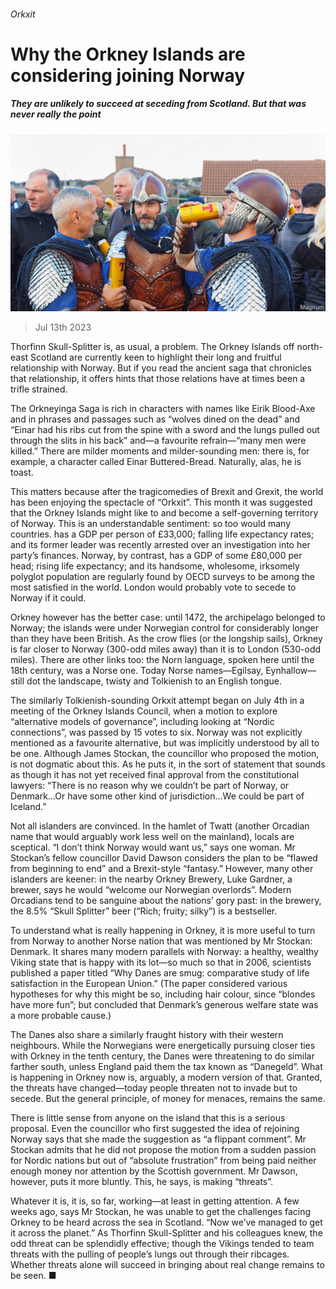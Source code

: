 ###### Orkxit

# Why the Orkney Islands are considering joining Norway 

##### They are unlikely to succeed at seceding from Scotland. But that was never really the point 

![image](images/20230715_BRP003.jpg) 

> Jul 13th 2023 

Thorfinn Skull-Splitter is, as usual, a problem. The Orkney Islands off north-east Scotland are currently keen to highlight their long and fruitful relationship with Norway. But if you read the ancient saga that chronicles that relationship, it offers hints that those relations have at times been a trifle strained. 

The Orkneyinga Saga is rich in characters with names like Eirik Blood-Axe and in phrases and passages such as “wolves dined on the dead” and “Einar had his ribs cut from the spine with a sword and the lungs pulled out through the slits in his back” and—a favourite refrain—“many men were killed.” There are milder moments and milder-sounding men: there is, for example, a character called Einar Buttered-Bread. Naturally, alas, he is toast. 

This matters because after the tragicomedies of Brexit and Grexit, the world has been enjoying the spectacle of “Orkxit”. This month it was suggested that the Orkney Islands might like to  and become a self-governing territory of Norway. This is an understandable sentiment: so too would many countries.  has a GDP per person of £33,000; falling life expectancy rates; and its former leader was recently arrested over an investigation into her party’s finances. Norway, by contrast, has a GDP of some £80,000 per head; rising life expectancy; and its handsome, wholesome, irksomely polyglot population are regularly found by OECD surveys to be among the most satisfied in the world. London would probably vote to secede to Norway if it could.

Orkney however has the better case: until 1472, the archipelago belonged to Norway; the islands were under Norwegian control for considerably longer than they have been British. As the crow flies (or the longship sails), Orkney is far closer to Norway (300-odd miles away) than it is to London (530-odd miles). There are other links too: the Norn language, spoken here until the 18th century, was a Norse one. Today Norse names—Egilsay, Eynhallow—still dot the landscape, twisty and Tolkienish to an English tongue.

The similarly Tolkienish-sounding Orkxit attempt began on July 4th in a meeting of the Orkney Islands Council, when a motion to explore “alternative models of governance”, including looking at “Nordic connections”, was passed by 15 votes to six. Norway was not explicitly mentioned as a favourite alternative, but was implicitly understood by all to be one. Although James Stockan, the councillor who proposed the motion, is not dogmatic about this. As he puts it, in the sort of statement that sounds as though it has not yet received final approval from the constitutional lawyers: “There is no reason why we couldn’t be part of Norway, or Denmark…Or have some other kind of jurisdiction…We could be part of Iceland.” 

Not all islanders are convinced. In the hamlet of Twatt (another Orcadian name that would arguably work less well on the mainland), locals are sceptical. “I don’t think Norway would want us,” says one woman. Mr Stockan’s fellow councillor David Dawson considers the plan to be “flawed from beginning to end” and a Brexit-style “fantasy.” However, many other islanders are keener: in the nearby Orkney Brewery, Luke Gardner, a brewer, says he would “welcome our Norwegian overlords”. Modern Orcadians tend to be sanguine about the nations’ gory past: in the brewery, the 8.5% “Skull Splitter” beer (“Rich; fruity; silky”) is a bestseller. 

To understand what is really happening in Orkney, it is more useful to turn from Norway to another Norse nation that was mentioned by Mr Stockan: Denmark. It shares many modern parallels with Norway: a healthy, wealthy Viking state that is happy with its lot—so much so that in 2006, scientists published a paper titled “Why Danes are smug: comparative study of life satisfaction in the European Union.” (The paper considered various hypotheses for why this might be so, including hair colour, since “blondes have more fun”; but concluded that Denmark’s generous welfare state was a more probable cause.) 

The Danes also share a similarly fraught history with their western neighbours. While the Norwegians were energetically pursuing closer ties with Orkney in the tenth century, the Danes were threatening to do similar farther south, unless England paid them the tax known as “Danegeld”. What is happening in Orkney now is, arguably, a modern version of that. Granted, the threats have changed—today people threaten not to invade but to secede. But the general principle, of money for menaces, remains the same. 

There is little sense from anyone on the island that this is a serious proposal. Even the councillor who first suggested the idea of rejoining Norway says that she made the suggestion as “a flippant comment”. Mr Stockan admits that he did not propose the motion from a sudden passion for Nordic nations but out of “absolute frustration” from being paid neither enough money nor attention by the Scottish government. Mr Dawson, however, puts it more bluntly. This, he says, is making “threats”. 

Whatever it is, it is, so far, working—at least in getting attention. A few weeks ago, says Mr Stockan, he was unable to get the challenges facing Orkney to be heard across the sea in Scotland. “Now we’ve managed to get it across the planet.” As Thorfinn Skull-Splitter and his colleagues knew, the odd threat can be splendidly effective; though the Vikings tended to team threats with the pulling of people’s lungs out through their ribcages. Whether threats alone will succeed in bringing about real change remains to be seen. ■


